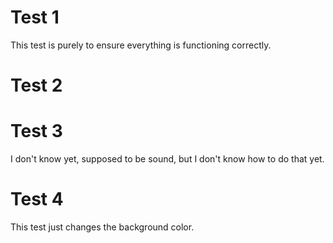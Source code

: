 # Test 1
This test is purely to ensure everything is functioning correctly.

# Test 2

# Test 3
I don't know yet, supposed to be sound, but I don't know how to do that yet.

# Test 4
This test just changes the background color.